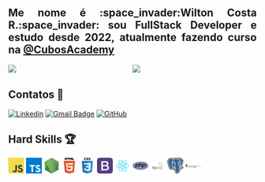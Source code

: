 <h2 align="justify">Me nome é :space_invader:Wilton Costa R.:space_invader: sou FullStack Developer e estudo desde 2022, atualmente fazendo curso na <a href="https://cubos.academy/">@CubosAcademy</a></h2>

<picture>
	<source media="(max-width: 690px)" align="left"
	srcset="https://github-readme-stats.vercel.app/api/top-langs/?username=wiltoncr&layout=compact&bg_color=4c0677&text_color=ffffff&title_color=ffffff&custom_title=Linguagens%20Usadas" width=70% >
  <source media="(max-width: 915px)" align="center"
	srcset="https://github-readme-stats.vercel.app/api/top-langs/?username=wiltoncr&layout=compact&bg_color=4c0677&text_color=ffffff&title_color=ffffff&custom_title=Linguagens%20Usadas" width=80%>
<source media="(max-width: 1123px)"
	srcset="https://github-readme-stats.vercel.app/api/top-langs/?username=wiltoncr&layout=compact&bg_color=4c0677&text_color=ffffff&title_color=ffffff&custom_title=Linguagens%20Usadas" width=50%>
<source media="(min-width: 1124px)"
	srcset="https://github-readme-stats.vercel.app/api/top-langs/?username=wiltoncr&layout=compact&bg_color=4c0677&text_color=ffffff&title_color=ffffff&custom_title=Linguagens%20Usadas" width=50%>
	
  <img  width=35% align="right"  src="https://github-readme-stats.vercel.app/api/top-langs/?username=wiltoncr&layout=compact&bg_color=4c0677&text_color=ffffff&title_color=ffffff&custom_title=Linguagens%20Usadas" />
</picture>

<picture>
<source media="(max-width: 1123px)"
	srcset="https://github-readme-stats.vercel.app/api/top-langs/?username=wiltoncr&layout=compact&bg_color=4c0677&text_color=ffffff&title_color=ffffff&custom_title=Linguagens%20Usadas" width=0>
  <img  width=30% align="right" src="https://github-readme-stats.vercel.app/api?username=wiltoncr&show_icons=true&title_color=ffffff&text_color=ffffff&icon_color=ffffff&bg_color=4c0677&cache_seconds=2300&hide_rank=true&custom_title=Atividades%20no%20GitHub" />
</picture>

<img src="https://img.shields.io/static/v1?label=Overview&message=WILTONCR&color=4c0677&style=for-the-badge&logo=GitHub">

## Contatos :loudspeaker:

[![Linkedin](https://img.shields.io/badge/-wiltoncr-blue?style=flat-square&logo=Linkedin&logoColor=white&link=https://www.linkedin.com/in/wiltonCR/)](https://www.linkedin.com/in/wiltonCR/)
[![Gmail Badge](https://img.shields.io/badge/-wiltonmeg4@email.com-006bed?style=flat-square&logo=Gmail&logoColor=white&link=mailto:wiltonmeg4@gmail.com)](mailto:wiltonmeg4@gmail.com)
[![GitHub](https://img.shields.io/github/followers/iuricode?label=follow&style=social)](https://github.com/wiltoncr)

## Hard Skills :trophy:

<code><img height="32" src="https://raw.githubusercontent.com/github/explore/80688e429a7d4ef2fca1e82350fe8e3517d3494d/topics/javascript/javascript.png" alt="Javascript"/></code>
<code><img height="32" src="https://raw.githubusercontent.com/github/explore/80688e429a7d4ef2fca1e82350fe8e3517d3494d/topics/typescript/typescript.png" alt="Typescript"/></code>
<code><img height="32" src="https://raw.githubusercontent.com/github/explore/80688e429a7d4ef2fca1e82350fe8e3517d3494d/topics/nodejs/nodejs.png" alt="Nodejs"/></code>
<code><img height="32" src="https://raw.githubusercontent.com/github/explore/80688e429a7d4ef2fca1e82350fe8e3517d3494d/topics/html/html.png" alt="HTML5"/></code>
<code><img height="32" src="https://raw.githubusercontent.com/github/explore/80688e429a7d4ef2fca1e82350fe8e3517d3494d/topics/css/css.png" alt="CSS"/></code>
<code><img height="32" src="https://raw.githubusercontent.com/github/explore/80688e429a7d4ef2fca1e82350fe8e3517d3494d/topics/bootstrap/bootstrap.png" alt="Bootstrap"/></code>
<code><img height="32" src="https://raw.githubusercontent.com/github/explore/80688e429a7d4ef2fca1e82350fe8e3517d3494d/topics/react/react.png" alt="React"/></code>
<code><img height="32" src="https://raw.githubusercontent.com/github/explore/80688e429a7d4ef2fca1e82350fe8e3517d3494d/topics/php/php.png" alt="Php"/></code>
<code><img height="32" src="https://raw.githubusercontent.com/github/explore/80688e429a7d4ef2fca1e82350fe8e3517d3494d/topics/mysql/mysql.png" alt="MySQL"/></code>
<code><img height="32" src="https://raw.githubusercontent.com/github/explore/80688e429a7d4ef2fca1e82350fe8e3517d3494d/topics/postgresql/postgresql.png" alt="PostegreSQL"/></code>
<code><img height="32" src="https://raw.githubusercontent.com/github/explore/80688e429a7d4ef2fca1e82350fe8e3517d3494d/topics/mongodb/mongodb.png" alt="MongoDB"/></code>
